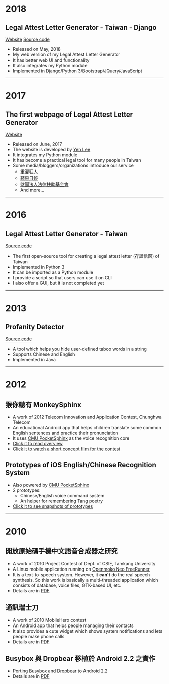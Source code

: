 # 2018 #
## Legal Attest Letter Generator - Taiwan - Django ##
[Website](https://lalg-pro.herokuapp.com/)
[Source code](https://github.com/csterryliu/Legal-Attest-Letter-Generator-TW-Django)
- Released on May, 2018
- My web version of my Legal Attest Letter Generator
- It has better web UI and functionality
- It also integrates my Python module
- Implemented in Django/Python 3/Bootstrap/JQuery/JavaScript

----
# 2017 #
## The first webpage of Legal Attest Letter Generator ##
[Website](https://lalg.herokuapp.com)
- Released on June, 2017
- The website is developed by [Yen Lee](https://github.com/lyenliang)
- It integrates my Python module
- It has become a practical legal tool for many people in Taiwan 
- Some media/bloggers/organizations introduce our service
	- [重灌狂人](https://briian.com/47786/)
  - [蘋果日報](https://tw.appledaily.com/new/realtime/20170626/1148235/)
  - [財團法人法律扶助基金會](https://www.facebook.com/legalaidtw/photos/a.10155867281295491.1073741865.73126400490/10155867282875491/?type=3&theater)
  - And more...

----
# 2016 #
## Legal Attest Letter Generator - Taiwan ##
[Source code](https://github.com/csterryliu/Legal-Attest-Letter-Generator-TW)
- The first open-source tool for creating a legal attest letter (存證信函) of Taiwan
- Implemented in Python 3
- It can be imported as a Python module
- I provide a script so that users can use it on CLI
- I also offer a GUI, but it is not completed yet


----
# 2013 #
## Profanity Detector ##
[Source code](https://github.com/csterryliu/profanity_detector)
- A tool which helps you hide user-defined taboo words in a string
- Supports Chinese and English
- Implemented in Java

----
# 2012 #
## 猴你聽有 MonkeySphinx ##
- A work of 2012 Telecom Innovation and Application Contest, Chunghwa Telecom
- An educational Android app that helps children translate some common English sentences and practice their pronunciation
- It uses [CMU PocketSphinx](https://github.com/cmusphinx/pocketsphinx) as the voice recognition core
- [Click it to read overview](https://drive.google.com/open?id=0B8acgSky4xHzNUgtQjFTbkhEazg)
- [Click it to watch a short concept film for the contest](http://www.dailymotion.com/video/k1s6zLMD79FlUm3gLeh)

## Prototypes of iOS English/Chinese Recognition System ##
- Also powered by [CMU PocketSphinx](https://github.com/cmusphinx/pocketsphinx)
- 2 prototypes: 
    - Chinese/English voice command system
    - An helper for remembering Tang poetry
- [Click it to see snapshots of prototypes](https://drive.google.com/open?id=0B8acgSky4xHzNXJHeFN0Y3gxbzg)

----
# 2010 #
## 開放原始碼手機中文語音合成器之研究 ##
- A work of 2010 Project Contest of Dept. of CSIE, Tamkang University
- A Linux mobile application running on [Openmoko Neo FreeRunner](https://en.wikipedia.org/wiki/Neo_FreeRunner?oldformat=true)
- It is a text-to-speech system. However, it **can't** do the real speech synthesis. So this work is basically a multi-threaded application which consists of database, voice files, GTK-based UI, etc.
- Details are in [PDF](https://drive.google.com/open?id=0B8acgSky4xHzYVJFN2szci1RN0k)

## 通訊瑞士刀 ##
- A work of 2010 MobileHero contest
- An Android app that helps people managing their contacts
- It also provides a cute widget which shows system notifications and lets people make phone calls
- Details are in [PDF](https://drive.google.com/open?id=0B8acgSky4xHzOHFNV0x1ejduMkE)

## Busybox 與 Dropbear 移植於 Android 2.2 之實作 ##
- Porting [Busybox](https://www.busybox.net/) and [Dropbear](https://matt.ucc.asn.au/dropbear/dropbear.html) to Android 2.2
- Details are in [PDF](https://drive.google.com/open?id=0B8acgSky4xHzQ2ptbEprd0NWR3c)